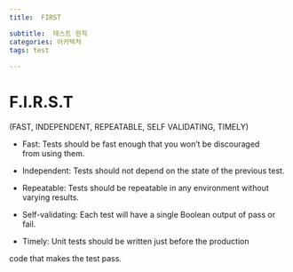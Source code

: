 ```yaml
---
title:  FIRST

subtitle:  테스트 원칙
categories: 아키텍처 
tags: test
 
---
```


  
  
# F.I.R.S.T  
(FAST, INDEPENDENT, REPEATABLE, SELF VALIDATING, TIMELY)   
* Fast: Tests should be fast enough that you won’t be discouraged   
from using them.   
  
* Independent: Tests should not depend on the state of the previous test.   
  
* Repeatable: Tests should be repeatable in any environment without varying results.   
  
* Self-validating: Each test will have a single Boolean output of pass or fail.   
  
* Timely: Unit tests should be written just before the production   
  
code that makes the test pass.   
